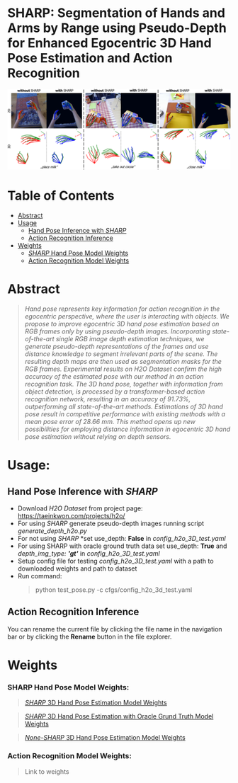 # SHARP: Segmentation of Hands and Arms by  Range using Pseudo-Depth for Enhanced Egocentric 3D Hand Pose Estimation and Action Recognition

<!-- ![SHARP](./images/icpr_qualitative.png) -->
<img src="./images/icpr_qualitative.png" width="1000">

# Table of Contents
- [Abstract](#abstract)
- [Usage](#usage)
  - [Hand Pose Inference with *SHARP*](#subsection-a)
  - [Action Recognition Inference](#subsection-b)
- [Weights](#weights)
  - [*SHARP* Hand Pose Model Weights](#subsection-a)
  - [Action Recognition Model Weights](#subsection-b)




# Abstract

>*Hand pose represents key information for action recognition
in the egocentric perspective, where the user is interacting with
objects. We propose to improve egocentric 3D hand pose estimation
based on RGB frames only by using pseudo-depth images. Incorporating
state-of-the-art single RGB image depth estimation techniques, we
generate pseudo-depth representations of the frames and use distance
knowledge to segment irrelevant parts of the scene. The resulting depth
maps are then used as segmentation masks for the RGB frames. Experimental
results on H2O Dataset confirm the high accuracy of the
estimated pose with our method in an action recognition task. The 3D
hand pose, together with information from object detection, is processed
by a transformer-based action recognition network, resulting in an accuracy
of 91.73%, outperforming all state-of-the-art methods. Estimations
of 3D hand pose result in competitive performance with existing methods
with a mean pose error of 28.66 mm. This method opens up new
possibilities for employing distance information in egocentric 3D hand
pose estimation without relying on depth sensors.*



# Usage:

## Hand Pose Inference with *SHARP*

 - Download *H2O Dataset* from project page: https://taeinkwon.com/projects/h2o/
 - For using *SHARP* generate pseudo-depth images running script *generate_depth_h2o.py*
 - For not using *SHARP* *set use_depth: **False** in *config_h2o_3D_test.yaml*
 - For using SHARP with oracle ground truth data set use_depth: **True**  and *depth_img_type: **'gt'*** in *config_h2o_3D_test.yaml*
 - Setup config file for testing *config_h2o_3D_test.yaml* with a path to downloaded weights and path to dataset
 - Run command:
	 >python test_pose.py -c cfgs/config_h2o_3d_test.yaml

## Action Recognition Inference

You can rename the current file by clicking the file name in the navigation bar or by clicking the **Rename** button in the file explorer.

# Weights

### SHARP Hand Pose Model Weights:
>[*SHARP* 3D Hand Pose Estimation Model Weights](https://cloud.cvl.tuwien.ac.at/s/xQZs8JiaDnqcL5d)

>[*SHARP* 3D Hand Pose Estimation with Oracle Grund Truth Model Weights](https://cloud.cvl.tuwien.ac.at/s/WbE7eaf2fzfaSNe)

>[*None-SHARP* 3D Hand Pose Estimation Model Weights](https://cloud.cvl.tuwien.ac.at/s/dyzAY3swx3HjWBs)

### Action Recognition Model Weights:
>Link to weights

